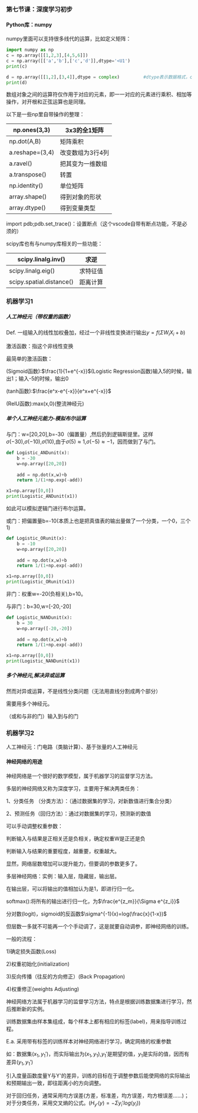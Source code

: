 ### 第七节课：深度学习初步

#### Python库：numpy

numpy里面可以支持很多线代的运算，比如定义矩阵： 

```python
import numpy as np
c = np.array([[1,2,3],[4,5,6]])
c = np.array([['a','b'],['c','d']],dtype='<U1')
print(c)

d = np.array([[1,2],[3,4]],dtype = complex)			#dtype表示数据格式，complex表示复数，U表示固定长度的unicode类型
print(d)
```

数组对象之间的运算符仅作用于对应的元素，即一一对应的元素进行乘积、相加等操作，对开根和正弦运算也是同理。

以下是一些np里自带操作的整理：

| np.ones(3,3)    | 3x3的全1矩阵     |
| --------------- | ---------------- |
| np.dot(A,B)     | 矩阵乘积         |
| a.reshape=(3,4) | 改变数组为3行4列 |
| a.ravel()       | 把其变为一维数组 |
| a.transpose()   | 转置             |
| np.identity()   | 单位矩阵         |
| array.shape()   | 得到对象的形状   |
| array.dtype()   | 得到变量类型     |

import pdb;pdb.set_trace()：设置断点（这个vscode自带有断点功能，不是必须的）



scipy库也有与numpy库相关的一些功能：

| scipy.linalg.inv()       | 求逆     |
| ------------------------ | -------- |
| scipy.linalg.eig()       | 求特征值 |
| scipy.spatial.distance() | 距离计算 |



### 机器学习1

##### 人工神经元（带权重的函数）

Def. 一组输入的线性加权叠加，经过一个非线性变换进行输出$y=f(\Sigma W_iX_i+b)$

激活函数：指这个非线性变换

最简单的激活函数：

(Sigmoid函数):$\frac{1}{1+e^{-x}}$(Logistic Regression函数)输入5的时候，输出1；输入-5的时候，输出0

(tanh函数):$\frac{e^x-e^{-x}}{e^x+e^{-x}}$

(RelU函数):max(x,0)(整流神经元)

##### 单个人工神经元能力-模拟布尔运算

与门：w=[20,20],b=-30（偏置量）,然后扔到逻辑斯提里。这样$\sigma(-30)$,$\sigma(-10)$,$\sigma(10)$,由于$\sigma(5)\approx1$,$\sigma(-5)\approx-1$，因而做到了与门。

```python
def Logistic_ANDunit(x):
    b = -30
    w=np.array([20,20])
    
    add = np.dot(x,w)+b
    return 1/(1+np.exp(-add))

x1=np.array([0,0])
print(Logistic_ANDunit(x1))
```

如此可以模拟逻辑门进行布尔运算。



或门：把偏置量b=-10(本质上也是把真值表的输出量做了一个分类，一个0，三个1)

```python
def Logistic_ORunit(x):
    b = -10
    w=np.array([20,20])
    
    add = np.dot(x,w)+b
    return 1/(1+np.exp(-add))

x1=np.array([0,0])
print(Logistic_ORunit(x1))
```



非门：权重w=-20(负相关),b=10。

与非门：b=30,w=[-20,-20]

```python
def Logistic_NANDunit(x):
    b = 30
    w=np.array([-20,-20])
    
    add = np.dot(x,w)+b
    return 1/(1+np.exp(-add))

x1=np.array([0,0])
print(Logistic_NANDunit(x1))
```

##### 多个神经元,解决异或运算

然而对异或运算，不是线性分类问题（无法用直线分割成两个部分）

需要用多个神经元。

（或和与非的门）输入到与的门



### 机器学习2

人工神经元：门电路（类脑计算）、基于张量的人工神经元

#### 神经网络的用途

神经网络是一个很好的数学模型，属于机器学习的监督学习方法。

多层的神经网络又称为深度学习，主要用于解决两类任务：

1、分类任务 （分类方法）：（通过数据集的学习，对新数值进行集合分类）

2、预测任务（回归方法）：通过对数据集的学习，预测新的数值



可以手动调整权重参数：

判断输入与结果是正相关还是负相关，确定权重W是正还是负

判断输入与结果的重要程度，越重要，权重越大。



显然，网络层数增加可以提升能力，但要调的参数更多了。

多层神经网络：实例：输入层，隐藏层，输出层。



在输出层，可以将输出的值相加认为是1，即进行归一化。

softmax():将所有的输出进行归一化，为$\frac{e^{z_m}}{\Sigma e^{z_i}}$

分对数(logit)，sigmoid的反函数$\sigma^{-1}(x)=log(\frac{x}{1-x})$



但层数一多就不可能再一个个手动调了，这是就要自动调参，即神经网络的训练。

一般的流程：

1)确定损失函数(Loss)

2)权重初始化(initialization)

3)反向传播（往反的方向修正）(Back Propagation)

4)权重修正(weights Adjusting)



神经网络方法属于机器学习的监督学习方法，特点是根据训练数据集进行学习，然后推断新的实例。

训练数据集由样本集组成，每个样本上都有相应的标签(label)，用来指导训练过程。



E.a. 采用带有标签的训练样本对神经网络进行学习，确定网络的权重参数

如：数据集$(x_1,y_1')$，而实际输出为$(x_1,y_1)$,$y_1'$是期望的值，$y_1$是实际的值，因而有差异$(y_1,y_1')$

引入度量函数度量Y与Y'的差异，训练的目标在于调整参数后能使网络的实际输出和预期输出一致，即往距离小的方向调整。



对于回归任务，通常采用均方误差(方差，标准差，均方误差，均方根误差……)；对于分类任务，采用交叉熵的公式。($H_{y'}(y)=-\Sigma y_i'log(y_i)$)